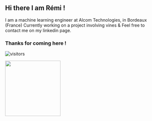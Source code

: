 ## Hi there I am Rémi !

I am a machine learning engineer at Alcom Technologies, in Bordeaux (France) 
Currently working on a project involving vines & 
Feel free to contact me on my linkedin page. 

### Thanks for coming here ! 
![visitors](https://visitor-badge.glitch.me/badge?page_id=page.id)


<img height="180em" src="https://github-readme-stats.vercel.app/api?username=remic33&show_icons=true&hide_border=true&&count_private=true&include_all_commits=true" />